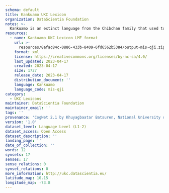 ```yaml
---
schema: default
title: Kankuamo UKC Lexicon
organization: DataScientia Foundation
notes: >-
  Kankuamo is an extinct language from the Chibchan family that used to be spoken in South America. The UKC Lexicon of Kankuamo is represented as a lexico-semantic network. It consists of words, word senses, synsets, as well as sense-level and synset-level relationships
resources:
  - name: Kankuamo UKC Lexicon LMF format
    url: >-
      resources/8afac84c-0886-433b-8409-6fd6562b5384/output-mis-qji.zip
    format: xml
    license: https://creativecommons.org/licenses/by-nc-sa/4.0/
    last_updated: 2023-04-17
    created: 2023-04-17
    size: 1727
    release_date: 2023-04-17
    distribution_document: ''
    language: Kankuamo
    language_code: mis-qji
category:
  - UKC Lexicons
maintainer: DataScientia Foundation
maintainer_email: ''
tags: ''
provenance: 'CogNet 2.1 by Khuyagbaatar Batsuren, National University of Mongolia (http://cognet.ukc.disi.unitn.it); Native Languages of the Americas 2021.11. by Laura Redish and Orrin Lewis (http://www.native-languages.org); Princeton WordNet 2.1 by Princeton University (https://wordnet.princeton.edu)'
version: '1.0'
dataset_level: Language Level (L1-2)
dataset_access: Open Access
dataset_description: ''
landing_page: ''
date_of_collection: ''
words: 12
synsets: 17
senses: 17
sense_relations: 0
synset_relations: 0
more_information: http://ukc.datascientia.eu/
latitude_map: 10.15
longitude_map: -73.8
---
```

